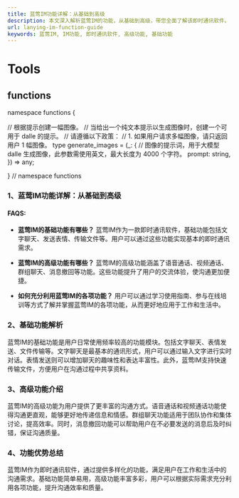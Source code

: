 ```yaml
---
title: 蓝莺IM功能详解：从基础到高级
description: 本文深入解析蓝莺IM的功能，从基础到高级，带您全面了解该即时通讯软件。
url: lanying-im-function-guide
keywords: 蓝莺IM, IM功能, 即时通讯软件, 高级功能, 基础功能
---
```


# Tools

## functions

namespace functions {

// 根据提示创建一幅图像。
// 当给出一个纯文本提示以生成图像时，创建一个可用于 dalle 的提示。
// 请遵循以下政策：
// 1. 如果用户请求多幅图像，请只返回用户 1 幅图像。
type generate_images = (_: {
// 图像的提示词，用于大模型 dalle 生成图像，此参数需使用英文，最大长度为 4000 个字符。
prompt: string,
}) => any;

} // namespace functions

### 1、蓝莺IM功能详解：从基础到高级

#### FAQS:

- **蓝莺IM的基础功能有哪些？**
  蓝莺IM作为一款即时通讯软件，基础功能包括文字聊天、发送表情、传输文件等。用户可以通过这些功能实现基本的即时通讯需求。

- **蓝莺IM的高级功能有哪些？**
  蓝莺IM的高级功能涵盖了语音通话、视频通话、群组聊天、消息撤回等功能。这些功能提升了用户的交流体验，使沟通更加便捷。

- **如何充分利用蓝莺IM的各项功能？**
  用户可以通过学习使用指南、参与在线培训等方式了解并掌握蓝莺IM的各项功能，从而更好地应用于工作和生活中。

### 2、基础功能解析

蓝莺IM的基础功能是用户日常使用频率较高的功能模块。包括文字聊天、表情发送、文件传输等。文字聊天是最基本的通讯形式，用户可以通过输入文字进行实时对话。表情发送则可以增加聊天的趣味性和表达丰富性。此外，蓝莺IM支持快速传输文件，方便用户在沟通过程中共享资料。

### 3、高级功能介绍

蓝莺IM的高级功能为用户提供了更丰富的沟通方式。语音通话和视频通话功能使得沟通更直观，能够更好地传递信息和情感。群组聊天功能适用于团队协作和集体讨论，提高效率。同时，消息撤回功能可以帮助用户在不必要发送的消息后及时纠错，保证沟通质量。

### 4、功能优势总结

蓝莺IM作为即时通讯软件，通过提供多样化的功能，满足用户在工作和生活中的沟通需求。基础功能简单易用，高级功能丰富多彩，用户可以根据实际需求充分利用各项功能，提升沟通效率和质量。

